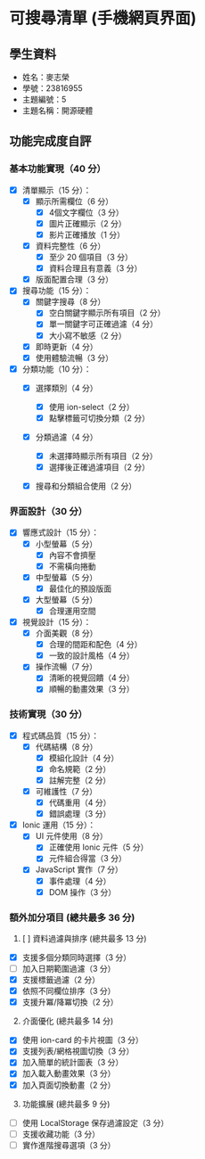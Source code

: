 # 可搜尋清單 (手機網頁界面)

## 學生資料

- 姓名：麥志榮
- 學號：23816955
- 主題編號：5
- 主題名稱：開源硬體

## 功能完成度自評

### 基本功能實現（40 分）
- [x] 清單顯示（15 分）：
  - [x] 顯示所需欄位（6 分）
    - [x] 4個文字欄位（3 分）
    - [x] 圖片正確顯示（2 分）
    - [x] 影片正確播放（1 分）
  - [x] 資料完整性（6 分）
    - [x] 至少 20 個項目（3 分）
    - [x] 資料合理且有意義（3 分）
  - [x] 版面配置合理（3 分）
- [x] 搜尋功能（15 分）：
  - [x] 關鍵字搜尋（8 分）
    - [x] 空白關鍵字顯示所有項目（2 分）
    - [x] 單一關鍵字可正確過濾（4 分）
    - [x] 大小寫不敏感（2 分）
  - [x] 即時更新（4 分）
  - [x] 使用體驗流暢（3 分）
- [x] 分類功能（10 分）：
  - [x] 選擇類別（4 分）
    - [x] 使用 ion-select（2 分）
    - [x] 點擊標籤可切換分類（2 分）
  - [x] 分類過濾（4 分）
    - [x] 未選擇時顯示所有項目（2 分）
    - [x] 選擇後正確過濾項目（2 分）
  - [x] 搜尋和分類組合使用（2 分）


### 界面設計（30 分）
- [x] 響應式設計（15 分）：
  - [x] 小型螢幕（5 分）
    - [x] 內容不會擠壓
    - [x] 不需橫向捲動
  - [x] 中型螢幕（5 分）
    - [x] 最佳化的預設版面
  - [x] 大型螢幕（5 分）
    - [x] 合理運用空間
- [x] 視覺設計（15 分）：
  - [x] 介面美觀（8 分）
    - [x] 合理的間距和配色（4 分）
    - [x] 一致的設計風格（4 分）
  - [x] 操作流暢（7 分）
    - [x] 清晰的視覺回饋（4 分）
    - [x] 順暢的動畫效果（3 分）

### 技術實現（30 分）
- [x] 程式碼品質（15 分）：
  - [x] 代碼結構（8 分）
    - [x] 模組化設計（4 分）
    - [x] 命名規範（2 分）
    - [x] 註解完整（2 分）
  - [x] 可維護性（7 分）
    - [x] 代碼重用（4 分）
    - [x] 錯誤處理（3 分）
- [x] Ionic 運用（15 分）：
  - [x] UI 元件使用（8 分）
    - [x] 正確使用 Ionic 元件（5 分）
    - [x] 元件組合得當（3 分）
  - [x] JavaScript 實作（7 分）
    - [x] 事件處理（4 分）
    - [x] DOM 操作（3 分）

### 額外加分項目 (總共最多 36 分)
1. [ ] 資料過濾與排序 (總共最多 13 分)
- [x] 支援多個分類同時選擇（3 分）
- [ ] 加入日期範圍過濾（3 分）
- [x]  支援標籤過濾（2 分）
- [x] 依照不同欄位排序（3 分）
- [x] 支援升冪/降冪切換（2 分）

2. 介面優化 (總共最多 14 分)
- [x] 使用 ion-card 的卡片視圖（3 分）
- [x] 支援列表/網格視圖切換（3 分）
- [x] 加入簡單的統計圖表（3 分）
- [x] 加入載入動畫效果（3 分）
- [x] 加入頁面切換動畫（2 分）

3. 功能擴展 (總共最多 9 分)
- [ ] 使用 LocalStorage 保存過濾設定（3 分）
- [ ] 支援收藏功能（3 分）
- [ ] 實作進階搜尋選項（3 分）
